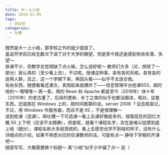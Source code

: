 ```yaml
---
title: 大一上小结
date: 2019-01-09
tags: 
  - 无标签
categories:
  - 吐槽
---
```

既然是大一上小结，那学校之外的就少提提了。<br>虽说开学前已经无数次下调了对于大学的期望，但是至今我还是感到有些失落、失望～<br>排课不少，但教学总觉得缺了点火候，怎么说好呢～ 教师们大多（对，排除了一部分）挺认真的（至少看上去），不过呢，授课这种事，各有各的风格，各有各的适用人群，总之，这一个学期下来，再回头看——似乎不太适合我。<br>有些东西，随便看看还凑合，真用起来就爆炸了——信息管理平台抢课503、超时啥的～ 嘿嘿嘿～ 再一查，用的 Resin 和 Apache 都是至今（2019年）快十年（2010年）的老古董了，后续的更新、补丁之类的似乎也都没跟进，哦对，这套东西，还是跑在 Windows 上的，按时间推算的话，server 2008 ？没去核查过，不过，用 Windows 作服务器，而且不是 IIS ，不是很理解～<br>说到抢课（选课），再吐槽一下可选课～看上去课好像挺多的，按我现在的回忆大概 50 上下吧（应该不太精确），但是呢，就看个课程名字，实在是难以捉摸到底上啥（细分），课程名称大多挺笼统的，看上去感觉也学不到啥的样子，没有什么详细点的介绍，如果不熟悉对应的任课教师的话，可能有点～ 静待下学期的开课吧～<br>随意写写，大概需要换个标题～ 离“小结”似乎少许偏了点～ 逃（